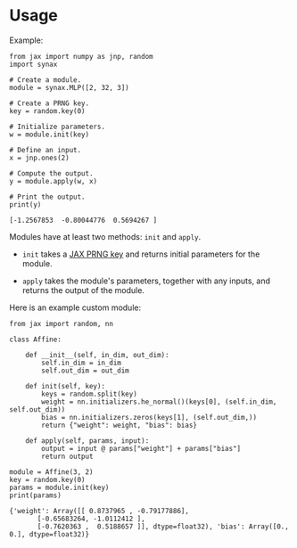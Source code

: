 # Usage

Example:

```python3
from jax import numpy as jnp, random
import synax

# Create a module.
module = synax.MLP([2, 32, 3])

# Create a PRNG key.
key = random.key(0)

# Initialize parameters.
w = module.init(key)

# Define an input.
x = jnp.ones(2)

# Compute the output.
y = module.apply(w, x)

# Print the output.
print(y)
```

```
[-1.2567853  -0.80044776  0.5694267 ]
```

Modules have at least two methods: ``init`` and ``apply``.

- ``init`` takes a [JAX PRNG key](https://docs.jax.dev/en/latest/_autosummary/jax.random.key.html) and returns initial parameters for the module.

- ``apply`` takes the module's parameters, together with any inputs, and returns the output of the module.

Here is an example custom module:

```python3
from jax import random, nn

class Affine:

    def __init__(self, in_dim, out_dim):
        self.in_dim = in_dim
        self.out_dim = out_dim

    def init(self, key):
        keys = random.split(key)
        weight = nn.initializers.he_normal()(keys[0], (self.in_dim, self.out_dim))
        bias = nn.initializers.zeros(keys[1], (self.out_dim,))
        return {"weight": weight, "bias": bias}

    def apply(self, params, input):
        output = input @ params["weight"] + params["bias"]
        return output

module = Affine(3, 2)
key = random.key(0)
params = module.init(key)
print(params)
```

```
{'weight': Array([[ 0.8737965 , -0.79177886],
       [-0.65683264, -1.0112412 ],
       [-0.7620363 ,  0.5188657 ]], dtype=float32), 'bias': Array([0., 0.], dtype=float32)}
```
